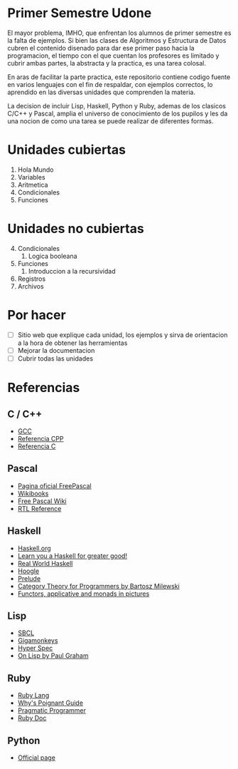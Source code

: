 # Primer Semestre Udone

El mayor problema, IMHO, que enfrentan los alumnos de primer semestre es la falta de ejemplos. Si bien las clases de Algoritmos y Estructura de Datos cubren el contenido disenado para dar ese primer paso hacia la programacion, el tiempo con el que cuentan los profesores es limitado y cubrir ambas partes, la abstracta y la practica, es una tarea colosal.

En aras de facilitar la parte practica, este repositorio contiene codigo fuente en varios lenguajes con el fin de respaldar, con ejemplos correctos, lo aprendido en las diversas unidades que comprenden la materia.

La decision de incluir Lisp, Haskell, Python y Ruby, ademas de los clasicos C/C++ y Pascal, amplia el universo de conocimiento de los pupilos y les da una nocion de como una tarea se puede realizar de diferentes formas.

# Unidades cubiertas

1. Hola Mundo
2. Variables
3. Aritmetica
4. Condicionales
5. Funciones

# Unidades no cubiertas
4. Condicionales
    1. Logica booleana
5. Funciones
    1. Introduccion a la recursividad
6. Registros
7. Archivos

# Por hacer
- [ ] Sitio web que explique cada unidad, los ejemplos y sirva de orientacion a la hora de obtener las herramientas
- [ ] Mejorar la documentacion
- [ ] Cubrir todas las unidades

# Referencias

## C / C++
- [GCC](https://gcc.gnu.org/)
- [Referencia CPP](http://en.cppreference.com/w/cpp)
- [Referencia C](http://en.cppreference.com/w/c)

## Pascal
- [Pagina oficial FreePascal](http://www.freepascal.org/)
- [Wikibooks](https://en.wikibooks.org/wiki/Pascal_Programming)
- [Free Pascal Wiki](http://wiki.freepascal.org/)
- [RTL Reference](http://www.freepascal.org/docs-html/rtl/)

## Haskell
- [Haskell.org](https://www.haskell.org/)
- [Learn you a Haskell for greater good!](http://learnyouahaskell.com/)
- [Real World Haskell](http://book.realworldhaskell.org/read/)
- [Hoogle](https://www.haskell.org/hoogle/)
- [Prelude](https://hackage.haskell.org/package/base-4.9.0.0/docs/Prelude.html)
- [Category Theory for Programmers by Bartosz Milewski](https://bartoszmilewski.com/2014/10/28/category-theory-for-programmers-the-preface/)
- [Functors, applicative and monads in pictures](http://adit.io/posts/2013-04-17-functors,_applicatives,_and_monads_in_pictures.html)

## Lisp
- [SBCL](http://www.sbcl.org/)
- [Gigamonkeys](http://www.gigamonkeys.com/book/)
- [Hyper Spec](http://www.lispworks.com/documentation/HyperSpec/Front/index.htm)
- [On Lisp by Paul Graham](http://www.paulgraham.com/onlisp.html)

## Ruby
- [Ruby Lang](https://www.ruby-lang.org/en/)
- [Why's Poignant Guide](http://poignant.guide/book/)
- [Pragmatic Programmer](http://ruby-doc.com/docs/ProgrammingRuby/)
- [Ruby Doc](http://ruby-doc.org/)

## Python
- [Official page](https://www.python.org/)
